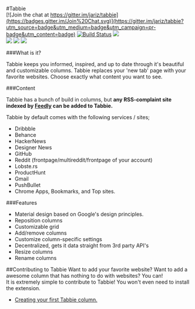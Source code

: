#Tabbie <span style='float:right'>[![Join the chat at https://gitter.im/jariz/tabbie](https://badges.gitter.im/Join%20Chat.svg)](https://gitter.im/jariz/tabbie?utm_source=badge&utm_medium=badge&utm_campaign=pr-badge&utm_content=badge) [![Build Status](https://travis-ci.org/jariz/tabbie.svg?branch=master&style=flat-square)](https://travis-ci.org/jariz/tabbie) [![](https://img.shields.io/badge/Chrome-Extension-yellow.svg?style=flat-square)](https://chrome.google.com/webstore/detail/tabbie/kckhddfnffeofnfjcpdffpeiljicclbd)

![](https://cloud.githubusercontent.com/assets/1415847/7947591/5ebce982-097e-11e5-99b8-2ceb979dfda7.png)
![](https://cloud.githubusercontent.com/assets/1415847/7947610/806ab334-097e-11e5-91d4-9852390391f3.png)
![](https://cloud.githubusercontent.com/assets/1415847/7947613/86c0d312-097e-11e5-9c8d-3ce7cfa5361b.png)

###What is it?  
  
Tabbie keeps you informed, inspired, and up to date through it's beautiful and customizable columns.
Tabbie replaces your 'new tab' page with your favorite websites.
Choose exactly what content you want to see.

###Content

Tabbie has a bunch of build in columns, but **any RSS-complaint site indexed by [Feedly](https://feedly.com) can be added to Tabbie.**

Tabbie by default comes with the following services / sites;
- Dribbble
- Behance
- HackerNews
- Designer News
- GitHub
- Reddit (frontpage/multireddit/frontpage of your account)
- Lobste.rs
- ProductHunt
- Gmail
- PushBullet
- Chrome Apps, Bookmarks, and Top sites.

###Features
- Material design based on Google's design principles.
- Reposition columns
- Customizable grid
- Add/remove columns
- Customize column-specific settings
- Decentralized, gets it data straight from 3rd party API's
- Resize columns
- Rename columns


##Contributing to Tabbie
Want to add your favorite website? Want to add a awesome column that has nothing to do with websites? You can!  
It is extremely simple to contribute to Tabbie! You won't even need to install the extension.

- [Creating your first Tabbie column.](https://github.com/jariz/tabbie/blob/master/CONTRIBUTING.md)
